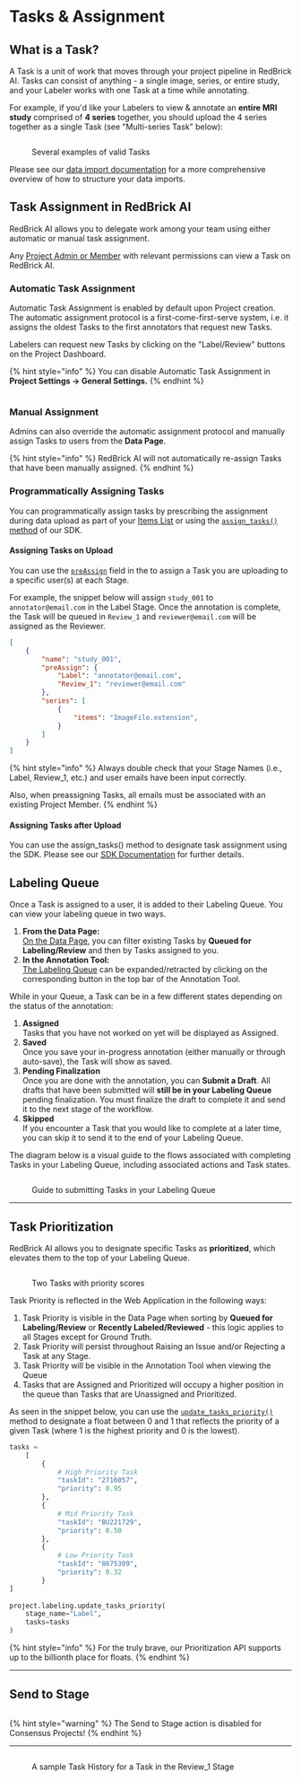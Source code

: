 # Tasks & Assignment

## What is a Task?

A Task is a unit of work that moves through your project pipeline in RedBrick AI. Tasks can consist of anything - a single image, series, or entire study, and your Labeler works with one Task at a time while annotating.

For example, if you'd like your Labelers to view & annotate an **entire MRI study** comprised of **4 series** together, you should upload the 4 series together as a single Task (see "Multi-series Task" below):

<figure><img src="../.gitbook/assets/image (21).png" alt=""><figcaption><p>Several examples of valid Tasks</p></figcaption></figure>

Please see our [data import documentation](../importing-data/import-cloud-data.md#items-list) for a more comprehensive overview of how to structure your data imports.

## Task Assignment in RedBrick AI

RedBrick AI allows you to delegate work among your team using either automatic or manual task assignment.&#x20;

Any [Project Admin or Member](../organizations/what-is-an-organization.md#project-level-roles) with relevant permissions can view a Task on RedBrick AI.

### **Automatic Task Assignment**

Automatic Task Assignment is enabled by default upon Project creation. The automatic assignment protocol is a first-come-first-serve system, i.e. it assigns the oldest Tasks to the first annotators that request new Tasks.

Labelers can request new Tasks by clicking on the "Label/Review" buttons on the Project Dashboard.

{% hint style="info" %}
You can disable Automatic Task Assignment in **Project Settings -> General Settings.**
{% endhint %}

<figure><img src="../.gitbook/assets/app.redbrickai.com_a717f7d8-8a19-4346-b9b4-a90c8d6875ba_team (5).png" alt=""><figcaption></figcaption></figure>

### **Manual Assignment**

Admins can also override the automatic assignment protocol and manually assign Tasks to users from the **Data Page**.&#x20;

{% hint style="info" %}
RedBrick AI will not automatically re-assign Tasks that have been manually assigned.&#x20;
{% endhint %}

### **Programmatically Assigning Tasks**

You can programmatically assign tasks by prescribing the assignment during data upload as part of your [Items List](../importing-data/import-cloud-data/creating-an-items-list.md#upload-an-items-list-to-your-project) or using the [`assign_tasks()` method](https://redbrick-sdk.readthedocs.io/en/stable/sdk.html#redbrick.labeling.Labeling.assign_tasks) of our SDK.

#### Assigning Tasks on Upload

You can use the [`preAssign`](../python-sdk/formats/full-format-reference.md#preassign-stagename-string-string) field in the to assign a Task you are uploading to a specific user(s) at each Stage.

For example, the snippet below will assign `study_001` to `annotator@email.com` in the Label Stage. Once the annotation is complete, the Task will be queued in `Review_1` and `reviewer@email.com` will be assigned as the Reviewer.

```json
[
    {
        "name": "study_001", 
        "preAssign": {
            "Label": "annotator@email.com",
            "Review_1": "reviewer@email.com"
        },
        "series": [
            {
                "items": "ImageFile.extension", 
            }
        ]
    }
]
```

{% hint style="info" %}
Always double check that your Stage Names (i.e., Label, Review\_1, etc.) and user emails have been input correctly.&#x20;

Also, when preassigning Tasks, all emails must be associated with an existing Project Member.
{% endhint %}

#### Assigning Tasks after Upload

You can use the assign\_tasks() method to designate task assignment using the SDK. Please see our [SDK Documentation](https://redbrick-sdk.readthedocs.io/en/stable/sdk.html#redbrick.labeling.Labeling.assign_tasks) for further details.

## Labeling Queue

Once a Task is assigned to a user, it is added to their Labeling Queue. You can view your labeling queue in two ways.

1. **From the Data Page:** \
   [On the Data Page](https://app.tango.us/app/workflow/Labeling-Queue-on-Data-Dashboard-b79b4d8562d34bc6a33d6cce0aa4476e), you can filter existing Tasks by **Queued for Labeling/Review** and then by Tasks assigned to you.
2. **In the Annotation Tool:**\
   [The Labeling Queue](https://app.tango.us/app/workflow/View-Labeling-Queue-in-Tool-17a013c7a161415c85cba3369344cae2) can be expanded/retracted by clicking on the corresponding button in the top bar of the Annotation Tool.&#x20;

While in your Queue, a Task can be in a few different states depending on the status of the annotation:&#x20;

1. **Assigned**\
   Tasks that you have not worked on yet will be displayed as Assigned.
2. **Saved**\
   Once you save your in-progress annotation (either manually or through auto-save), the Task will show as saved.&#x20;
3. **Pending Finalization**\
   Once you are done with the annotation, you can **Submit a Draft**. All drafts that have been submitted will **still be in your Labeling Queue** pending finalization. You must finalize the draft to complete it and send it to the next stage of the workflow.
4. **Skipped**\
   If you encounter a Task that you would like to complete at a later time, you can skip it to send it to the end of your Labeling Queue.&#x20;

The diagram below is a visual guide to the flows associated with completing Tasks in your Labeling Queue, including associated actions and Task states.

<figure><img src="../.gitbook/assets/Group 30489 (3).png" alt=""><figcaption><p>Guide to submitting Tasks in your Labeling Queue</p></figcaption></figure>

***

## Task Prioritization

RedBrick AI allows you to designate specific Tasks as **prioritized**, which elevates them to the top of your Labeling Queue.

<figure><img src="../.gitbook/assets/image (22).png" alt=""><figcaption><p>Two Tasks with priority scores</p></figcaption></figure>

Task Priority is reflected in the Web Application in the following ways:

1. Task Priority is visible in the Data Page when sorting by **Queued for Labeling/Review** or **Recently Labeled/Reviewed** - this logic applies to all Stages except for Ground Truth.
2. Task Priority will persist throughout Raising an Issue and/or Rejecting a Task at any Stage.
3. Task Priority will be visible in the Annotation Tool when viewing the Queue
4. Tasks that are Assigned and Prioritized will occupy a higher position in the queue than Tasks that are Unassigned and Prioritized.

As seen in the snippet below, you can use the [`update_tasks_priority()`](https://redbrick-sdk.readthedocs.io/en/stable/sdk.html#labeling) method to designate a float between 0 and 1 that reflects the priority of a given Task (where 1 is the highest priority and 0 is the lowest).

```python
tasks = 
    [
        {
            # High Priority Task
            "taskId": "2716057",
            "priority": 0.95
        },
        {
            # Mid Priority Task
            "taskId": "BU221729",
            "priority": 0.50
        },
        {
            # Low Priority Task
            "taskId": "8675309",
            "priority": 0.32
        }
]
    
project.labeling.update_tasks_priority(
    stage_name="Label", 
    tasks=tasks
)
```

{% hint style="info" %}
For the truly brave, our Prioritization API supports up to the billionth place for floats.
{% endhint %}

***

## Send to Stage



<figure><img src="../.gitbook/assets/Screenshot 2024-07-04 at 7.24.15 PM (1).png" alt=""><figcaption></figcaption></figure>

{% hint style="warning" %}
The Send to Stage action is disabled for Consensus Projects!
{% endhint %}

***



<figure><img src="../.gitbook/assets/CleanShot 2024-09-12 at 13.30.52@2x.png" alt=""><figcaption><p>A sample Task History for a Task in the Review_1 Stage</p></figcaption></figure>
